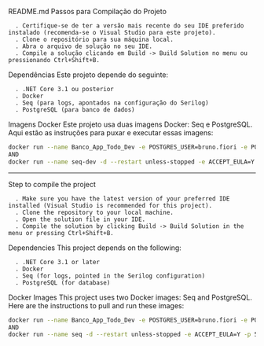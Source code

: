 ﻿README.md
Passos para Compilação do Projeto
```
  . Certifique-se de ter a versão mais recente do seu IDE preferido instalado (recomenda-se o Visual Studio para este projeto).
  . Clone o repositório para sua máquina local.
  . Abra o arquivo de solução no seu IDE.
  . Compile a solução clicando em Build -> Build Solution no menu ou pressionando Ctrl+Shift+B.
```
Dependências
Este projeto depende do seguinte:
```
  . .NET Core 3.1 ou posterior
  . Docker
  . Seq (para logs, apontados na configuração do Serilog)
  . PostgreSQL (para banco de dados)
```
Imagens Docker
Este projeto usa duas imagens Docker: Seq e PostgreSQL. Aqui estão as instruções para puxar e executar essas imagens:
```bash
docker run --name Banco_App_Todo_Dev -e POSTGRES_USER=bruno.fiori -e POSTGRES_PASSWORD=123456 -p 5432:5432 -d postgres
AND 
docker run --name seq-dev -d --restart unless-stopped -e ACCEPT_EULA=Y -v /path/to/seq-dev/data -p 5431:80 datalust/seq
```
---
Step to compile the project
```
  . Make sure you have the latest version of your preferred IDE installed (Visual Studio is recommended for this project).
  . Clone the repository to your local machine.
  . Open the solution file in your IDE.
  . Compile the solution by clicking Build -> Build Solution in the menu or pressing Ctrl+Shift+B.
```
Dependencies
This project depends on the following:
```
  . .NET Core 3.1 or later
  . Docker
  . Seq (for logs, pointed in the Serilog configuration)
  . PostgreSQL (for database)
```
Docker Images
This project uses two Docker images: Seq and PostgreSQL. Here are the instructions to pull and run these images:
```bash
docker run --name Banco_App_Todo_Dev -e POSTGRES_USER=bruno.fiori -e POSTGRES_PASSWORD=123456 -p 5432:5432 -d postgres
AND 
docker run --name seq -d --restart unless-stopped -e ACCEPT_EULA=Y -p 5341:80 datalust/seq:latest
```